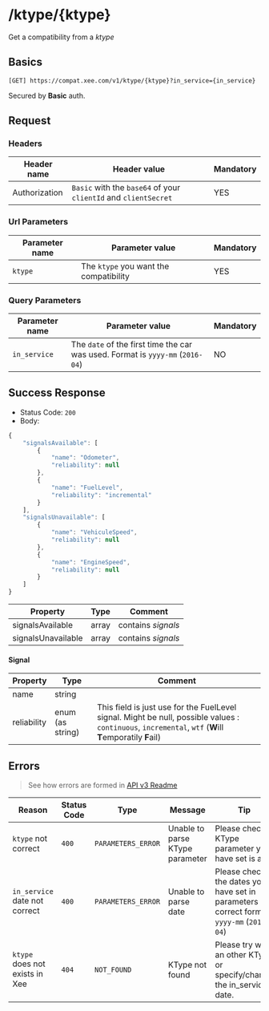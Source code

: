 # /ktype/{ktype}

Get a compatibility from a *ktype*

## Basics

`[GET] https://compat.xee.com/v1/ktype/{ktype}?in_service={in_service}`

Secured by **Basic** auth.

## Request

### Headers

|Header name|Header value|Mandatory|
|---|---|---|
|Authorization|`Basic` with the `base64` of your `clientId` and  `clientSecret `|YES|

### Url Parameters

|Parameter name|Parameter value|Mandatory|
|---|---|---|
|`ktype `|The `ktype` you want the compatibility|YES|

### Query Parameters

|Parameter name|Parameter value|Mandatory|
|---|---|---|
|`in_service`|The `date` of the first time the car was used. Format is `yyyy-mm` (`2016-04`)|NO|

## Success Response

- Status Code: `200`
- Body:

```javascript
{
    "signalsAvailable": [
    	{
    		"name": "Odometer",
    		"reliability": null
    	},
    	{
    		"name": "FuelLevel",
    		"reliability": "incremental"
    	}
    ],
    "signalsUnavailable": [
    	{
    		"name": "VehiculeSpeed",
    		"reliability": null
    	},
    	{
    		"name": "EngineSpeed",
    		"reliability": null
    	}
    ]
}
```

|Property|Type|Comment|
|---|---|---|
|signalsAvailable|array|contains *signals*|
|signalsUnavailable|array|contains *signals*|

#### Signal

|Property|Type|Comment|
|---|---|---|
|name|string||
|reliability|enum (as string)|This field is just use for the FuelLevel signal. Might be null, possible values : `continuous`, `incremental`, `wtf` (**W**ill **T**emporatily **F**ail)|

## Errors

> See how errors are formed in [API v3 Readme](https://github.com/xee-lab/xee-api-docs/tree/master/api/api/v3#errors)

|Reason|Status Code|Type|Message|Tip|
|---|---|---|---|---|
|`ktype` not correct|`400`|`PARAMETERS_ERROR`|Unable to parse KType parameter|Please check if KType parameter you have set is a int|
|`in_service` date not correct|`400`|`PARAMETERS_ERROR`|Unable to parse date|Please check the dates you have set in parameters are correct format `yyyy-mm` (`2016-04`)|
|`ktype` does not exists in Xee|`404`|`NOT_FOUND`|KType not found|Please try with an other KType or specify/change the in_service date.|

